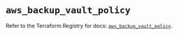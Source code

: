 # `aws_backup_vault_policy`

Refer to the Terraform Registry for docs: [`aws_backup_vault_policy`](https://registry.terraform.io/providers/hashicorp/aws/6.11.0/docs/resources/backup_vault_policy).

